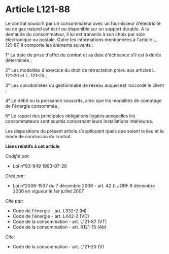 # Article L121-88

Le contrat souscrit par un consommateur avec un fournisseur d'électricité ou de gaz naturel est écrit ou disponible sur un
support durable. A la demande du consommateur, il lui est transmis à son choix par voie électronique ou postale. Outre les
informations mentionnées à l'article L. 121-87, il comporte les éléments suivants : 

1° La date de prise d'effet du contrat et sa date d'échéance s'il est à durée déterminée ; 

2° Les modalités d'exercice du droit de rétractation prévu aux articles L. 121-20 et L. 121-25 ; 

3° Les coordonnées du gestionnaire de réseau auquel est raccordé le client ; 

4° Le débit ou la puissance souscrits, ainsi que les modalités de comptage de l'énergie consommée ; 

5° Le rappel des principales obligations légales auxquelles les consommateurs sont soumis concernant leurs installations
intérieures. 

Les dispositions du présent article s'appliquent quels que soient le lieu et le mode de conclusion du contrat.

**Liens relatifs à cet article**

_Codifié par_:

  - Loi n°93-949 1993-07-26

_Créé par_:

  - Loi n°2006-1537 du 7 décembre 2006 - art. 42 () JORF 8 décembre 2006 en vigueur le 1er juillet 2007

_Cité par_:

  - Code de l'énergie - art. L332-2 (M)
  - Code de l'énergie - art. L442-2 (VD)
  - Code de la consommation - art. L121-87 (VT)
  - Code de la consommation - art. R121-15 (Ab)

_Cite_:

  - Code de la consommation - art. L121-20 (V)
